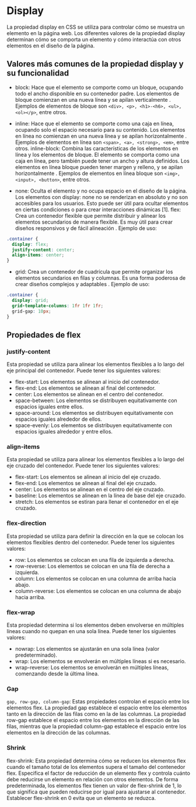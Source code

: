 # Display

La propiedad display en CSS se utiliza para controlar cómo se muestra un elemento en la página web.
Los diferentes valores de la propiedad display determinan cómo se comporta un elemento y cómo interactúa con otros elementos en el diseño de la página.

## Valores más comunes de la propiedad display y su funcionalidad

* block: Hace que el elemento se comporte como un bloque, ocupando todo el ancho disponible en su contenedor padre. Los elementos de bloque comienzan en una nueva línea y se apilan verticalmente  . Ejemplos de elementos de bloque son `<div>, <p>, <h1>-<h6>, <ul>, <ol></p>`, entre otros.

* inline: Hace que el elemento se comporte como una caja en línea, ocupando solo el espacio necesario para su contenido. Los elementos en línea no comienzan en una nueva línea y se apilan horizontalmente  . Ejemplos de elementos en línea son ``<span>, <a>, <strong>, <em>``, entre otros.
inline-block: Combina las características de los elementos en línea y los elementos de bloque. El elemento se comporta como una caja en línea, pero también puede tener un ancho y altura definidos. Los elementos en línea bloque pueden tener margen y relleno, y se apilan horizontalmente  . Ejemplos de elementos en línea bloque son ``<img>, <input>, <button>``, entre otros.

* none: Oculta el elemento y no ocupa espacio en el diseño de la página. Los elementos con display: none no se renderizan en absoluto y no son accesibles para los usuarios. Esto puede ser útil para ocultar elementos en ciertas condiciones o para crear interacciones dinámicas [1].
flex: Crea un contenedor flexible que permite distribuir y alinear los elementos secundarios de manera flexible. Es muy útil para crear diseños responsivos y de fácil alineación  . Ejemplo de uso:

```css
.container {
  display: flex;
  justify-content: center;
  align-items: center;
}
```

* grid: Crea un contenedor de cuadrícula que permite organizar los elementos secundarios en filas y columnas. Es una forma poderosa de crear diseños complejos y adaptables  . Ejemplo de uso:

```css
.container {
  display: grid;
  grid-template-columns: 1fr 1fr 1fr;
  grid-gap: 10px;
}
```

## Propiedades de flex

### justify-content

Esta propiedad se utiliza para alinear los elementos flexibles a lo largo del eje principal del contenedor. Puede tener los siguientes valores:

* flex-start: Los elementos se alinean al inicio del contenedor.
* flex-end: Los elementos se alinean al final del contenedor.
* center: Los elementos se alinean en el centro del contenedor.
* space-between: Los elementos se distribuyen equitativamente con espacios iguales entre ellos.
* space-around: Los elementos se distribuyen equitativamente con espacios iguales alrededor de ellos.
* space-evenly: Los elementos se distribuyen equitativamente con espacios iguales alrededor y entre ellos.

### align-items

Esta propiedad se utiliza para alinear los elementos flexibles a lo largo del eje cruzado del contenedor. Puede tener los siguientes valores:

* flex-start: Los elementos se alinean al inicio del eje cruzado.
* flex-end: Los elementos se alinean al final del eje cruzado.
* center: Los elementos se alinean en el centro del eje cruzado.
* baseline: Los elementos se alinean en la línea de base del eje cruzado.
* stretch: Los elementos se estiran para llenar el contenedor en el eje cruzado.

### flex-direction

Esta propiedad se utiliza para definir la dirección en la que se colocan los elementos flexibles dentro del contenedor. Puede tener los siguientes valores:

* row: Los elementos se colocan en una fila de izquierda a derecha.
* row-reverse: Los elementos se colocan en una fila de derecha a izquierda.
* column: Los elementos se colocan en una columna de arriba hacia abajo.
* column-reverse: Los elementos se colocan en una columna de abajo hacia arriba.

### flex-wrap

 Esta propiedad determina si los elementos deben envolverse en múltiples líneas cuando no quepan en una sola línea. Puede tener los siguientes valores:

* nowrap: Los elementos se ajustarán en una sola línea (valor predeterminado).
* wrap: Los elementos se envolverán en múltiples líneas si es necesario.
* wrap-reverse: Los elementos se envolverán en múltiples líneas, comenzando desde la última línea.

### Gap

``gap, row-gap, column-gap``: Estas propiedades controlan el espacio entre los elementos flex. La propiedad gap establece el espacio entre los elementos tanto en la dirección de las filas como en la de las columnas. La propiedad row-gap establece el espacio entre los elementos en la dirección de las filas, mientras que la propiedad column-gap establece el espacio entre los elementos en la dirección de las columnas.

### Shrink

flex-shrink: Esta propiedad determina cómo se reducen los elementos flex cuando el tamaño total de los elementos supera el tamaño del contenedor flex. Especifica el factor de reducción de un elemento flex y controla cuánto debe reducirse un elemento en relación con otros elementos. De forma predeterminada, los elementos flex tienen un valor de flex-shrink de 1, lo que significa que pueden reducirse por igual para ajustarse al contenedor. Establecer flex-shrink en 0 evita que un elemento se reduzca.
